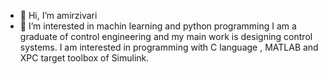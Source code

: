 - 👋 Hi, I’m amirzivari
- 👀 I’m interested in machin learning and python programming
      I am a graduate of control engineering and my main work is 
      designing control systems. I am interested in programming with C language , MATLAB and XPC target toolbox of Simulink.




<!---
amirzvr/amirzvr is a ✨ special ✨ repository because its `README.md` (this file) appears on your GitHub profile.
You can click the Preview link to take a look at your changes.
--->
